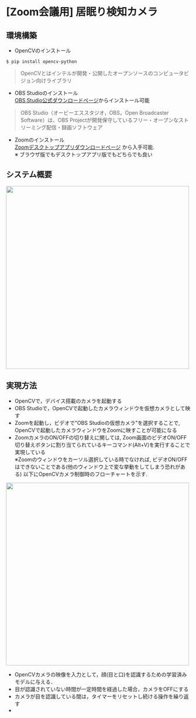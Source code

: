 # [Zoom会議用] 居眠り検知カメラ
## 環境構築
- OpenCVのインストール
```
$ pip install opencv-python
```
> OpenCVとはインテルが開発・公開したオープンソースのコンピュータビジョン向けライブラリ

- OBS Studioのインストール  
[OBS Studio公式ダウンロードページ](https://obsproject.com/ja/download)からインストール可能
> OBS Studio（オービーエススタジオ，OBS，Open Broadcaster Software）は、OBS Projectが開発保守しているフリー・オープンなストリーミング配信・録画ソフトウェア
- Zoomのインストール  
[Zoomデスクトップアプリダウンロードページ](https://zoom.us/download#client_4meeting) から入手可能.  
※ ブラウザ版でもデスクトップアプリ版でもどちらでも良い

## システム概要

<img width=500 src=https://github.com/haradakaito/SleepDetectionCamera/assets/75819611/f272725f-5fdc-4019-a2f8-2944e5cc0ed8>

## 実現方法
- OpenCVで，デバイス搭載のカメラを起動する
- OBS Studioで，OpenCVで起動したカメラウィンドウを仮想カメラとして映す
- Zoomを起動し，ビデオで"OBS Studioの仮想カメラ"を選択することで, OpenCVで起動したカメラウィンドウをZoomに映すことが可能になる
- ZoomカメラのON/OFFの切り替えに関しては, Zoom画面のビデオON/OFF切り替えボタンに割り当てられているキーコマンド(Alt+V)を実行することで実現している  
※Zoomのウィンドウをカーソル選択している時でなければ, ビデオON/OFFはできないことである(他のウィンドウ上で変な挙動をしてしまう恐れがある)
以下にOpenCVカメラ制御時のフローチャートを示す.  

<img width=500 src=https://github.com/haradakaito/SleepDetectionCamera/assets/75819611/30b25d30-e699-4491-871f-5ffcd4ef2bed>

- OpenCVカメラの映像を入力として，顔(目と口)を認識するための学習済みモデルに与える．  
- 目が認識されていない時間が一定時間を経過した場合，カメラをOFFにする
- カメラが目を認識している間は，タイマーをリセットし続ける操作を繰り返す
- 
